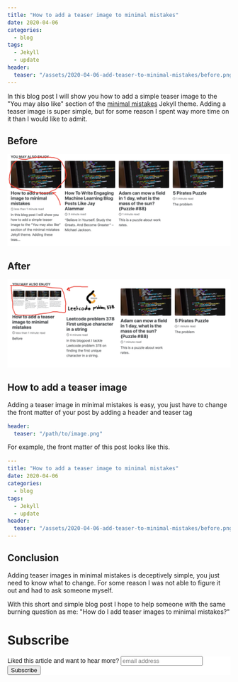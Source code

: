 ```yaml
---
title: "How to add a teaser image to minimal mistakes"
date: 2020-04-06
categories:
  - blog
tags:
  - Jekyll
  - update
header:
  teaser: "/assets/2020-04-06-add-teaser-to-minimal-mistakes/before.png"
---
```


In this blog post I will show you how to add a simple teaser image to the
"You may also like" section of the [minimal
mistakes](https://mmistakes.github.io/minimal-mistakes/about/) Jekyll theme.
Adding a teaser image is super simple, but for some reason I spent way
more time on it than I would like to admit. 

## Before

<img src="/assets/2020-04-06-add-teaser-to-minimal-mistakes/before.png">

## After

<img src="/assets/2020-04-06-add-teaser-to-minimal-mistakes/after.png">

## How to add a teaser image

Adding a teaser image in minimal mistakes is easy, you just have to change
the front matter of your post by adding a header and teaser tag

```YAML
header: 
  teaser: "/path/to/image.png"
```

For example, the front matter of this post looks like this. 

```YAML
---
title: "How to add a teaser image to minimal mistakes"
date: 2020-04-06
categories:
  - blog
tags:
  - Jekyll
  - update
header:
  teaser: "/assets/2020-04-06-add-teaser-to-minimal-mistakes/before.png"
---
```

## Conclusion

Adding teaser images in minimal mistakes is deceptively simple, you just need
to know what to change. For some reason I was not able to figure it out and
had to ask someone myself.

With this short and simple blog post I hope to help someone with the same
burning question as me: "How do I add teaser images to minimal mistakes?"

# Subscribe

<!-- Begin Mailchimp Signup Form -->
<link href="//cdn-images.mailchimp.com/embedcode/horizontal-slim-10_7.css" rel="stylesheet" type="text/css">
<style type="text/css">
  #mc_embed_signup{background:#fff; clear:left; font:14px Helvetica,Arial,sans-serif; width:100%;}
  /* Add your own Mailchimp form style overrides in your site stylesheet or in this style block.
     We recommend moving this block and the preceding CSS link to the HEAD of your HTML file. */
</style>
<div id="mc_embed_signup">
<form action="https://gmail.us3.list-manage.com/subscribe/post?u=92fe86c389878585bc87837e8&amp;id=50543deff9" method="post" id="mc-embedded-subscribe-form" name="mc-embedded-subscribe-form" class="validate" target="_blank" novalidate>
    <div id="mc_embed_signup_scroll">
  <label for="mce-EMAIL">Liked this article and want to hear more?</label>
  <input type="email" value="" name="EMAIL" class="email" id="mce-EMAIL" placeholder="email address" required>
    <!-- real people should not fill this in and expect good things - do not remove this or risk form bot signups-->
    <div style="position: absolute; left: -5000px;" aria-hidden="true"><input type="text" name="b_92fe86c389878585bc87837e8_50543deff9" tabindex="-1" value=""></div>
    <div class="clear"><input type="submit" value="Subscribe" name="subscribe" id="mc-embedded-subscribe" class="button"></div>
    </div>
</form>
</div>
<!--End mc_embed_signup-->